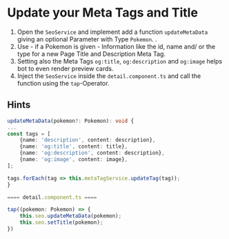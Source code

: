 # Update your Meta Tags and Title
1. Open the `SeoService` and implement add a function `updateMetaData` giving an optional Parameter with Type `Pokemon`. .
2. Use - if a Pokemon is given - Information like the id, name and/ or the type for a new Page Title and Description Meta Tag.
3. Setting also the Meta Tags `og:title`, `og:description` and `og:image` helps bot to even render preview cards.
4. Inject the `SeoService` inside the `detail.component.ts` and call the function using the `tap`-Operator. 

## Hints

```typescript
updateMetaData(pokemon?: Pokemon): void {
...
const tags = [
    {name: 'description', content: description},
    {name: 'og:title', content: title},
    {name: 'og:description', content: description},
    {name: 'og:image', content: image},
];

tags.forEach(tag => this.metaTagService.updateTag(tag));
}

==== detail.component.ts ====

tap((pokemon: Pokemon) => {
    this.seo.updateMetaData(pokemon);
    this.seo.setTitle(pokemon);
})
```


